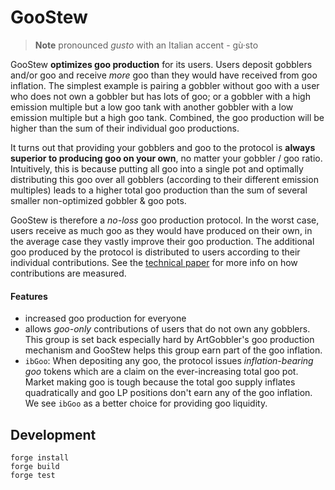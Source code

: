 # GooStew 

> **Note**
> pronounced _gusto_ with an Italian accent - gù·sto

GooStew **optimizes goo production** for its users.
Users deposit gobblers and/or goo and receive _more_ goo than they would have received from goo inflation.
The simplest example is pairing a gobbler without goo with a user who does not own a gobbler but has lots of goo; or a gobbler with a high emission multiple but a low goo tank with another gobbler with a low emission multiple but a high goo tank.
Combined, the goo production will be higher than the sum of their individual goo productions.

It turns out that providing your gobblers and goo to the protocol is **always superior to producing goo on your own**, no matter your gobbler / goo ratio.
Intuitively, this is because putting all goo into a single pot and optimally distributing this goo over all gobblers (according to their different emission multiples) leads to a higher total goo production than the sum of several smaller non-optimized gobbler & goo pots.

GooStew is therefore a _no-loss_ goo production protocol. In the worst case, users receive as much goo as they would have produced on their own, in the average case they vastly improve their goo production.
The additional goo produced by the protocol is distributed to users according to their individual contributions. See the [technical paper](./TECHNICAL.md) for more info on how contributions are measured.

#### Features
- increased goo production for everyone
- allows _goo-only_ contributions of users that do not own any gobblers. This group is set back especially hard by ArtGobbler's goo production mechanism and GooStew helps this group earn part of the goo inflation.
- `ibGoo`: When depositing any goo, the protocol issues _inflation-bearing goo_ tokens which are a claim on the ever-increasing total goo pot. Market making goo is tough because the total goo supply inflates quadratically and goo LP positions don't earn any of the goo inflation. We see `ibGoo` as a better choice for providing goo liquidity.


## Development

```
forge install
forge build
forge test
```